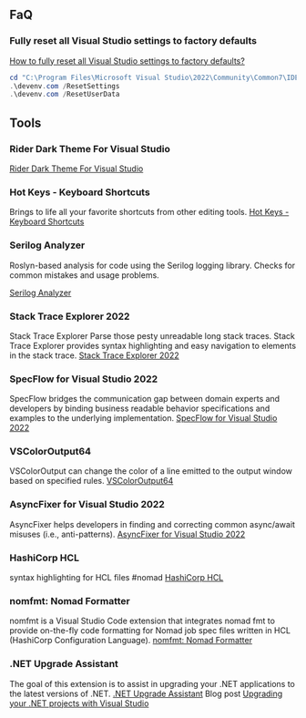 ## FaQ

### Fully reset all Visual Studio settings to factory defaults

[How to fully reset all Visual Studio settings to factory defaults?](https://superuser.com/questions/1663409/how-to-fully-reset-all-visual-studio-settings-to-factory-defaults)

```powershell
cd "C:\Program Files\Microsoft Visual Studio\2022\Community\Common7\IDE"
.\devenv.com /ResetSettings
.\devenv.com /ResetUserData
```

## Tools

### Rider Dark Theme For Visual Studio

[Rider Dark Theme For Visual Studio](https://marketplace.visualstudio.com/items?itemName=TwinTechResearch.Rider-Dark-Theme-For-Visual-Studio)

### Hot Keys - Keyboard Shortcuts

Brings to life all your favorite shortcuts from other editing tools.
[Hot Keys - Keyboard Shortcuts](https://marketplace.visualstudio.com/items?itemName=JustinClareburtMSFT.HotKeys)

### Serilog Analyzer

Roslyn-based analysis for code using the Serilog logging library. Checks for common mistakes and usage problems.

[Serilog Analyzer](https://marketplace.visualstudio.com/items?itemName=Suchiman.SerilogAnalyzer)

### Stack Trace Explorer 2022

Stack Trace Explorer
Parse those pesty unreadable long stack traces. Stack Trace Explorer provides syntax highlighting and easy navigation to elements in the stack trace.
[Stack Trace Explorer 2022](https://marketplace.visualstudio.com/items?itemName=SamirBoulema.StackTraceExplorer2022)

### SpecFlow for Visual Studio 2022

SpecFlow bridges the communication gap between domain experts and developers by binding business readable behavior specifications and examples to the underlying implementation.
[SpecFlow for Visual Studio 2022](https://marketplace.visualstudio.com/items?itemName=TechTalkSpecFlowTeam.SpecFlowForVisualStudio2022)

### VSColorOutput64

VSColorOutput can change the color of a line emitted to the output window based on specified rules.
[VSColorOutput64](https://marketplace.visualstudio.com/items?itemName=MikeWard-AnnArbor.VSColorOutput64)

### AsyncFixer for Visual Studio 2022

AsyncFixer helps developers in finding and correcting common async/await misuses (i.e., anti-patterns).
[AsyncFixer for Visual Studio 2022](https://marketplace.visualstudio.com/items?itemName=SemihOkur.AsyncFixer2022)

### HashiCorp HCL

syntax highlighting for HCL files #nomad
[HashiCorp HCL](https://marketplace.visualstudio.com/items?itemName=HashiCorp.HCL)

### nomfmt: Nomad Formatter

nomfmt is a Visual Studio Code extension that integrates nomad fmt to provide on-the-fly code formatting for Nomad job spec files written in HCL (HashiCorp Configuration Language).
[nomfmt: Nomad Formatter](https://marketplace.visualstudio.com/items?itemName=mrkaran.nomfmt)

### .NET Upgrade Assistant

The goal of this extension is to assist in upgrading your .NET applications to the latest versions of .NET.
[.NET Upgrade Assistant](https://marketplace.visualstudio.com/items?itemName=ms-dotnettools.upgradeassistant)
Blog post [Upgrading your .NET projects with Visual Studio](https://devblogs.microsoft.com/dotnet/upgrade-assistant-now-in-visual-studio/)

